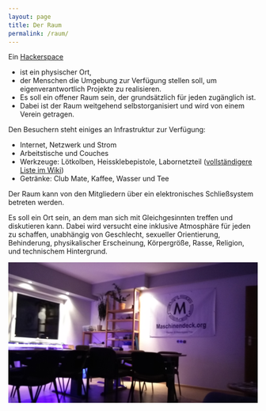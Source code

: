 ```yaml
---
layout: page
title: Der Raum
permalink: /raum/
---
```



<div class="container">
<div class="row">
<div class="col-md-8">

<p>
Ein <a href="https://de.wikipedia.org/wiki/Hackerspace" target="blank">Hackerspace</a>

<ul>
  <li>ist ein physischer Ort,</li>
  <li>der Menschen die Umgebung zur Verfügung stellen soll, um eigenverantwortlich Projekte zu realisieren.</li>
  <li>Es soll ein offener Raum sein, der grundsätzlich für jeden zugänglich ist.</li>
  <li>Dabei ist der Raum weitgehend selbstorganisiert und wird von einem Verein getragen.</li>
</ul>
</p>

<p>
Den Besuchern steht einiges an Infrastruktur zur Verfügung:

<ul>
  <li>Internet, Netzwerk und Strom</li>
  <li>Arbeitstische und Couches</li>
  <li>Werkzeuge: Lötkolben, Heissklebepistole, Labornetzteil (<a href="http://wiki.maschinendeck.org/wiki/Der_Raum">vollständigere Liste im Wiki</a>)</li>
  <li>Getränke: Club Mate, Kaffee, Wasser und Tee</li>
</ul>

Der Raum kann von den Mitgliedern über ein elektronisches Schließsystem betreten werden.
</p>

<p>
Es soll ein Ort sein, an dem man sich mit Gleichgesinnten treffen und diskutieren kann.
Dabei wird versucht eine inklusive Atmosphäre für jeden zu schaffen, unabhängig von Geschlecht,
sexueller Orientierung, Behinderung, physikalischer Erscheinung, Körpergröße, Rasse, Religion,
und technischem Hintergrund.
</p>


</div>
</div>

<div class="row">
<div class="col-md-12">
<img src="/images/maschinendeck.jpg" />
</div>
</div>

</div>
